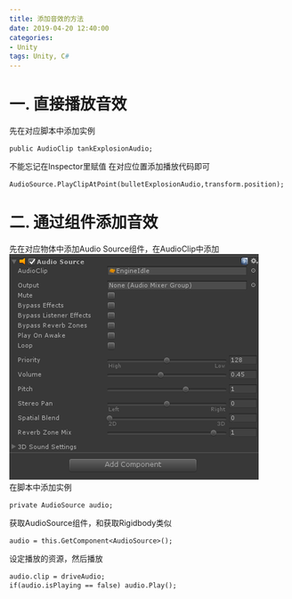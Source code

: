 ```yaml
---
title: 添加音效的方法
date: 2019-04-20 12:40:00
categories:
- Unity
tags: Unity, C#
---
```


# 一. 直接播放音效
先在对应脚本中添加实例
```
public AudioClip tankExplosionAudio;
```
不能忘记在Inspector里赋值 
在对应位置添加播放代码即可
```
AudioSource.PlayClipAtPoint(bulletExplosionAudio,transform.position);
```
# 二. 通过组件添加音效
先在对应物体中添加Audio Source组件，在AudioClip中添加 
![AudioSource](https://github.com/qiuqiu714/qiuqiu714.github.io/blob/master/_posts/images/AudioSource.png?raw=true)  
在脚本中添加实例
```
private AudioSource audio;
```
获取AudioSource组件，和获取Rigidbody类似
```
audio = this.GetComponent<AudioSource>();
```
设定播放的资源，然后播放
```
audio.clip = driveAudio;
if(audio.isPlaying == false) audio.Play();
```
